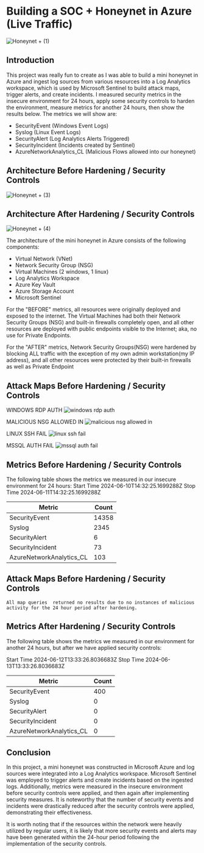# Building a SOC + Honeynet in Azure (Live Traffic)
![Honeynet + (1)](https://github.com/goddessmoon45/Azure-SOC/assets/144558304/48db73cd-7c47-4aac-a0de-915a34eafbbf)



## Introduction

This project was really fun to create as I was able to build a mini honeynet in Azure and ingest log sources from various resources into a Log Analytics workspace, which is used by Microsoft Sentinel to build attack maps, trigger alerts, and create incidents. I measured  security metrics in the insecure environment for 24 hours, apply some security controls to harden the environment, measure metrics for another 24 hours, then show the results below. The metrics we will show are:

- SecurityEvent (Windows Event Logs)
- Syslog (Linux Event Logs)
- SecurityAlert (Log Analytics Alerts Triggered)
- SecurityIncident (Incidents created by Sentinel)
- AzureNetworkAnalytics_CL (Malicious Flows allowed into our honeynet)

## Architecture Before Hardening / Security Controls
![Honeynet + (3)](https://github.com/goddessmoon45/Azure-SOC/assets/144558304/ae58e572-23e6-49ab-b445-de68645d73fa)



## Architecture After Hardening / Security Controls
![Honeynet + (4)](https://github.com/goddessmoon45/Azure-SOC/assets/144558304/2338e1dc-3fcd-4790-964e-a963e1173b3c)


The architecture of the mini honeynet in Azure consists of the following components:

- Virtual Network (VNet)
- Network Security Group (NSG)
- Virtual Machines (2 windows, 1 linux)
- Log Analytics Workspace
- Azure Key Vault
- Azure Storage Account
- Microsoft Sentinel

For the "BEFORE" metrics, all resources were originally deployed and exposed to the internet. The Virtual Machines had both their Network Security Groups (NSG) and built-in firewalls completely open, and all other resources are deployed with public endpoints visible to the Internet; aka, no use for Private Endpoints.

For the "AFTER" metrics, Network Security Groups(NSG) were hardened by blocking ALL traffic with the exception of my own admin workstation(my IP address), and all other resources were protected by their built-in firewalls as well as Private Endpoint

## Attack Maps Before Hardening / Security Controls
WINDOWS RDP AUTH
![windows rdp auth](https://github.com/goddessmoon45/Azure-SOC/assets/144558304/d6ba9771-b783-4971-823d-74da91e2636a)

MALICIOUS NSG ALLOWED IN
![malicious nsg allowed in](https://github.com/goddessmoon45/Azure-SOC/assets/144558304/aae8aaa5-59b3-4b26-a921-50fa406aaf27)

LINUX SSH FAIL
![linux ssh fail](https://github.com/goddessmoon45/Azure-SOC/assets/144558304/d872d273-bc1c-4618-ae5e-fa7cd0491d72)

MSSQL AUTH FAIL
![mssql auth fail](https://github.com/goddessmoon45/Azure-SOC/assets/144558304/c3d56045-2338-4317-afff-712d2ba352e2)


## Metrics Before Hardening / Security Controls

The following table shows the metrics we measured in our insecure environment for 24 hours:
Start Time	2024-06-10T14:32:25.1699288Z
Stop Time	  2024-06-11T14:32:25.1699288Z

| Metric                   | Count
| ------------------------ | -----
| SecurityEvent            | 14358
| Syslog                   | 2345
| SecurityAlert            | 6
| SecurityIncident         | 73
| AzureNetworkAnalytics_CL | 103
## Attack Maps Before Hardening / Security Controls

```All map queries  returned no results due to no instances of malicious activity for the 24 hour period after hardening.```

## Metrics After Hardening / Security Controls

The following table shows the metrics we measured in our environment for another 24 hours, but after we have applied security controls:
	
Start Time	2024-06-12T13:33:26.8036683Z
Stop Time   2024-06-13T13:33:26.8036683Z

| Metric                   | Count
| ------------------------ | -----
| SecurityEvent            | 400
| Syslog                   | 0
| SecurityAlert            | 0
| SecurityIncident         | 0
| AzureNetworkAnalytics_CL | 0

## Conclusion

In this project, a mini honeynet was constructed in Microsoft Azure and log sources were integrated into a Log Analytics workspace. Microsoft Sentinel was employed to trigger alerts and create incidents based on the ingested logs. Additionally, metrics were measured in the insecure environment before security controls were applied, and then again after implementing security measures. It is noteworthy that the number of security events and incidents were drastically reduced after the security controls were applied, demonstrating their effectiveness.

It is worth noting that if the resources within the network were heavily utilized by regular users, it is likely that more security events and alerts may have been generated within the 24-hour period following the implementation of the security controls.
